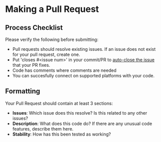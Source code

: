 # Making a Pull Request
## Process Checklist
Please verify the following before submitting:
* Pull requests should resolve existing issues. If an issue does not exist for your pull request, create one. 
* Put 'closes #\<issue num>' in your commit/PR to [auto-close the issue](https://help.github.com/articles/closing-issues-using-keywords/) that your PR fixes.
* Code has comments where comments are needed
* You can succesfully connect on supported platforms with your code.

## Formatting
Your Pull Request should contain at least 3 sections:

* **Issues**: Which issue does this resolve? Is this related to any other issues?
* **Description**: What does this code do? If there are any unusual code features, describe them here.
* **Stability**: How has this been tested as working?

